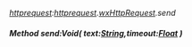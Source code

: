 _[httprequest](../../modules/httprequest/httprequest-module.md):[httprequest](../../modules/httprequest/httprequest-module.md).[wxHttpRequest](../../modules/httprequest/httprequest-wxhttprequest.md).send_
##### Method send:Void( text:[String](../../modules/wonkey/wonkey-types-string.md),timeout:[Float](../../modules/wonkey/wonkey-types-float.md) )

